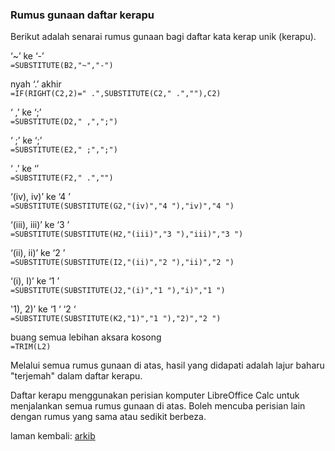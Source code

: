 ### Rumus gunaan daftar kerapu

Berikut adalah senarai rumus gunaan bagi daftar kata kerap
unik (kerapu).

‘~’ ke ‘-’  
`=SUBSTITUTE(B2,"~","-")`

nyah ‘.’ akhir  
`=IF(RIGHT(C2,2)=" .",SUBSTITUTE(C2," .",""),C2)`

‘ ,’ ke ‘;’  
`=SUBSTITUTE(D2," ,",";")`

‘ ;’ ke ‘;’  
`=SUBSTITUTE(E2," ;",";")`

‘ .’ ke ‘’  
`=SUBSTITUTE(F2," .","")`

‘(iv), iv)’ ke ‘4 ’  
`=SUBSTITUTE(SUBSTITUTE(G2,"(iv)","4 "),"iv)","4 ")`

‘(iii), iii)’ ke ‘3 ’  
`=SUBSTITUTE(SUBSTITUTE(H2,"(iii)","3 "),"iii)","3 ")`

‘(ii), ii)’ ke ‘2 ’  
`=SUBSTITUTE(SUBSTITUTE(I2,"(ii)","2 "),"ii)","2 ")`

‘(i), I)’ ke ‘1 ’  
`=SUBSTITUTE(SUBSTITUTE(J2,"(i)","1 "),"i)","1 ")`

'1), 2)’ ke ‘1 ‘ ‘2 ‘  
`=SUBSTITUTE(SUBSTITUTE(K2,"1)","1 "),"2)","2 ")`

buang semua lebihan aksara kosong  
`=TRIM(L2)`

Melalui semua rumus gunaan di atas, hasil yang didapati
adalah lajur baharu "terjemah" dalam daftar kerapu.

Daftar kerapu menggunakan perisian komputer LibreOffice Calc
untuk menjalankan semua rumus gunaan di atas. Boleh mencuba
perisian lain dengan rumus yang sama atau sedikit berbeza.

laman kembali: [arkib][0]

  [0]: ../pokok.md
